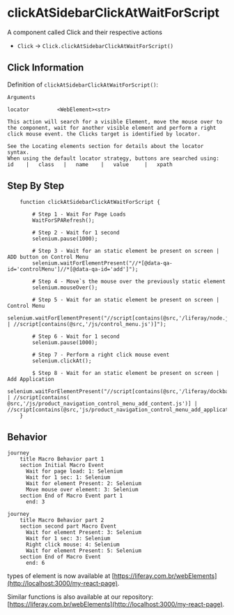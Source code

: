 

# clickAtSidebarClickAtWaitForScript

A component called Click and their respective actions

- `Click` → `Click.clickAtSidebarClickAtWaitForScript()`

## Click Information

Definition of `clickAtSidebarClickAtWaitForScript()`:

```clickAtSidebarClickAtWaitForScript()
Arguments

locator         <WebElement><str>

This action will search for a visible Element, move the mouse over to the component, wait for another visible element and perform a right click mouse event. the Clicks target is identified by locator.

See the Locating elements section for details about the locator syntax. 
When using the default locator strategy, buttons are searched using:
id    |   class   |   name    |   value     |   xpath
```

## Step By Step

```
    function clickAtSidebarClickAtWaitForScript {

        # Step 1 - Wait For Page Loads
		WaitForSPARefresh();        
        
        # Step 2 - Wait for 1 second
        selenium.pause(1000);

        # Step 3 - Wait for an static element be present on screen | ADD button on Control Menu
		selenium.waitForElementPresent("//*[@data-qa-id='controlMenu']//*[@data-qa-id='add']");

        # Step 4 - Move`s the mouse over the previously static element
		selenium.mouseOver();

        # Step 5 - Wait for an static element be present on screen | Control Menu
        selenium.waitForElementPresent("//script[contains(@src,'/liferay/node.js')] | //script[contains(@src,'/js/control_menu.js')]");

        # Step 6 - Wait for 1 second
        selenium.pause(1000);

        # Step 7 - Perform a right click mouse event
		selenium.clickAt();

        $ Step 8 - Wait for an static element be present on screen | Add Application
		selenium.waitForElementPresent("//script[contains(@src,'/liferay/dockbar_add_application.js')] | //script[contains( @src,'/js/product_navigation_control_menu_add_content.js')] | //script[contains(@src,'js/product_navigation_control_menu_add_application.js')]");
	}
```
## Behavior
```mermaid
journey
    title Macro Behavior part 1
    section Initial Macro Event
      Wait for page load: 1: Selenium
      Wait for 1 sec: 1: Selenium
      Wait for element Present: 2: Selenium
      Move mouse over element: 3: Selenium
    section End of Macro Event part 1
      end: 3
```
```mermaid
journey
    title Macro Behavior part 2
    section second part Macro Event
      Wait for element Present: 3: Selenium
      Wait for 1 sec: 3: Selenium
      Right click mouse: 4: Selenium
      Wait for element Present: 5: Selenium
    section End of Macro Event
      end: 6
```
types of element is now available at [https://liferay.com.br/webElements](http://localhost:3000/my-react-page).

Similar functions is also available at our repository: [https://liferay.com.br/webElements](http://localhost:3000/my-react-page).
